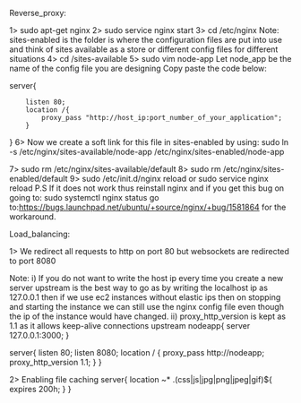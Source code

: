 Reverse_proxy:

1> sudo apt-get nginx
2> sudo service nginx start
3> cd /etc/nginx
Note: sites-enabled is the folder is where the configuration files are put into use
and think of sites available as a store or different config files for different situations
4> cd /sites-available
5> sudo vim node-app
Let node_app be the name of the config file you are designing
Copy paste the code below:

server{

        listen 80;
        location /{
            proxy_pass "http://host_ip:port_number_of_your_application";
        }
}
6> Now we create a soft link for this file in sites-enabled by using:
    sudo ln -s /etc/nginx/sites-available/node-app /etc/nginx/sites-enabled/node-app

7> sudo rm /etc/nginx/sites-available/default
8> sudo rm /etc/nginx/sites-enabled/default
9> sudo /etc/init.d/nginx reload
    or
    sudo service nginx reload
P.S If it does not work thus reinstall nginx
and if you get this bug on going to: sudo systemctl nginx status
go to:https://bugs.launchpad.net/ubuntu/+source/nginx/+bug/1581864
for the workaround.

Load_balancing:

1> We redirect all requests to http on port 80 but websockets are redirected to port 8080

Note:
i)  If you do not want to write the host ip every time you create a new server upstream is the best way to go as by writing the localhost ip as 127.0.0.1 then if we use ec2 instances without elastic ips then on stopping and starting the instance we can still use the nginx config file even though the ip of the instance would have changed.
ii) proxy_http_version is kept as 1.1 as it allows keep-alive connections
upstream nodeapp{
    server 127.0.0.1:3000;
}

server{
    listen 80;
    listen 8080;
    location / {
        proxy_pass http://nodeapp;
        proxy_http_version 1.1;
    }
}

2> Enabling file caching
server{
    location ~* \.(css|js|jpg|png|jpeg|gif)${
        expires 200h;
    }
}

